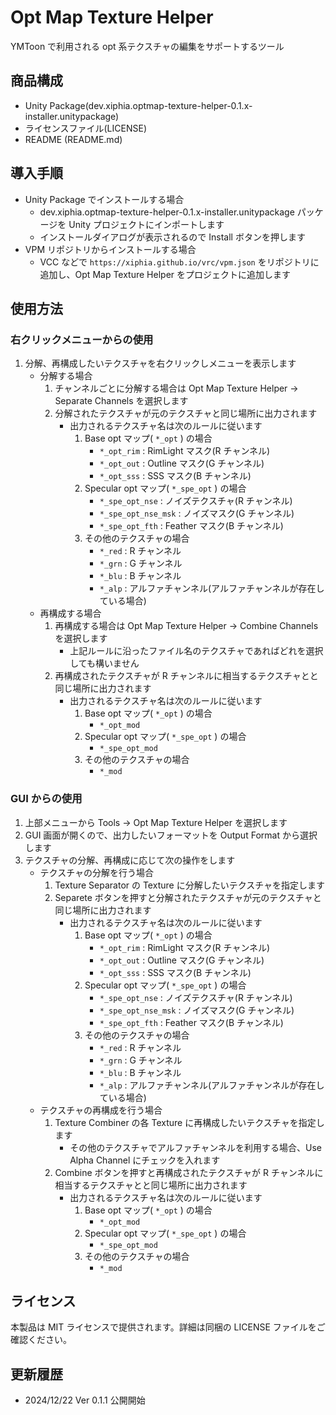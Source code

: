 # Opt Map Texture Helper

YMToon で利用される opt 系テクスチャの編集をサポートするツール

## 商品構成

* Unity Package(dev.xiphia.optmap-texture-helper-0.1.x-installer.unitypackage)
* ライセンスファイル(LICENSE)
* README (README.md)

## 導入手順

* Unity Package でインストールする場合
    * dev.xiphia.optmap-texture-helper-0.1.x-installer.unitypackage パッケージを Unity プロジェクトにインポートします
    * インストールダイアログが表示されるので Install ボタンを押します
* VPM リポジトリからインストールする場合
    * VCC などで `https://xiphia.github.io/vrc/vpm.json` をリポジトリに追加し、Opt Map Texture Helper をプロジェクトに追加します

## 使用方法

### 右クリックメニューからの使用

1. 分解、再構成したいテクスチャを右クリックしメニューを表示します
    * 分解する場合
        1. チャンネルごとに分解する場合は Opt Map Texture Helper -> Separate Channels を選択します
        2. 分解されたテクスチャが元のテクスチャと同じ場所に出力されます
            * 出力されるテクスチャ名は次のルールに従います
                1. Base opt マップ( `*_opt` ) の場合
                    * `*_opt_rim` : RimLight マスク(R チャンネル)
                    * `*_opt_out` : Outline マスク(G チャンネル)
                    * `*_opt_sss` : SSS マスク(B チャンネル)
                2. Specular opt マップ( `*_spe_opt` ) の場合
                    * `*_spe_opt_nse` : ノイズテクスチャ(R チャンネル)
                    * `*_spe_opt_nse_msk` : ノイズマスク(G チャンネル)
                    * `*_spe_opt_fth` : Feather マスク(B チャンネル)
                3. その他のテクスチャの場合
                    * `*_red` : R チャンネル
                    * `*_grn` : G チャンネル
                    * `*_blu` : B チャンネル
                    * `*_alp` : アルファチャンネル(アルファチャンネルが存在している場合)
    * 再構成する場合
        1. 再構成する場合は Opt Map Texture Helper -> Combine Channels を選択します
            * 上記ルールに沿ったファイル名のテクスチャであればどれを選択しても構いません
        2. 再構成されたテクスチャが R チャンネルに相当するテクスチャとと同じ場所に出力されます
            * 出力されるテクスチャ名は次のルールに従います
                1. Base opt マップ( `*_opt` ) の場合
                    * `*_opt_mod`
                2. Specular opt マップ( `*_spe_opt` ) の場合
                    * `*_spe_opt_mod`
                3. その他のテクスチャの場合
                    * `*_mod`

### GUI からの使用

1. 上部メニューから Tools -> Opt Map Texture Helper を選択します
2. GUI 画面が開くので、出力したいフォーマットを Output Format から選択します
3. テクスチャの分解、再構成に応じて次の操作をします
    * テクスチャの分解を行う場合
        1. Texture Separator の Texture に分解したいテクスチャを指定します
        2. Separete ボタンを押すと分解されたテクスチャが元のテクスチャと同じ場所に出力されます
            * 出力されるテクスチャ名は次のルールに従います
                1. Base opt マップ( `*_opt` ) の場合
                    * `*_opt_rim` : RimLight マスク(R チャンネル)
                    * `*_opt_out` : Outline マスク(G チャンネル)
                    * `*_opt_sss` : SSS マスク(B チャンネル)
                2. Specular opt マップ( `*_spe_opt` ) の場合
                    * `*_spe_opt_nse` : ノイズテクスチャ(R チャンネル)
                    * `*_spe_opt_nse_msk` : ノイズマスク(G チャンネル)
                    * `*_spe_opt_fth` : Feather マスク(B チャンネル)
                3. その他のテクスチャの場合
                    * `*_red` : R チャンネル
                    * `*_grn` : G チャンネル
                    * `*_blu` : B チャンネル
                    * `*_alp` : アルファチャンネル(アルファチャンネルが存在している場合)
    * テクスチャの再構成を行う場合
        1. Texture Combiner の各 Texture に再構成したいテクスチャを指定します
            * その他のテクスチャでアルファチャンネルを利用する場合、Use Alpha Channel にチェックを入れます
        2. Combine ボタンを押すと再構成されたテクスチャが R チャンネルに相当するテクスチャとと同じ場所に出力されます
            * 出力されるテクスチャ名は次のルールに従います
                1. Base opt マップ( `*_opt` ) の場合
                    * `*_opt_mod`
                2. Specular opt マップ( `*_spe_opt` ) の場合
                    * `*_spe_opt_mod`
                3. その他のテクスチャの場合
                    * `*_mod`

## ライセンス

本製品は MIT ライセンスで提供されます。詳細は同梱の LICENSE ファイルをご確認ください。

## 更新履歴

* 2024/12/22 Ver 0.1.1 公開開始
